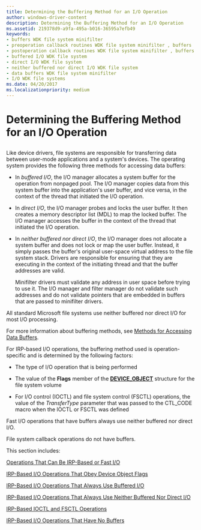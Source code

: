 ```yaml
---
title: Determining the Buffering Method for an I/O Operation
author: windows-driver-content
description: Determining the Buffering Method for an I/O Operation
ms.assetid: 219378d9-a9fa-495a-b016-36595a7efb49
keywords:
- buffers WDK file system minifilter
- preoperation callback routines WDK file system minifilter , buffers
- postoperation callback routines WDK file system minifilter , buffers
- buffered I/O WDK file system
- direct I/O WDK file system
- neither buffered nor direct I/O WDK file system
- data buffers WDK file system minifilter
- I/O WDK file systems
ms.date: 04/20/2017
ms.localizationpriority: medium
---
```


# Determining the Buffering Method for an I/O Operation


## <span id="ddk_determining_the_buffering_method_for_an_io_operation_if"></span><span id="DDK_DETERMINING_THE_BUFFERING_METHOD_FOR_AN_IO_OPERATION_IF"></span>


Like device drivers, file systems are responsible for transferring data between user-mode applications and a system's devices. The operating system provides the following three methods for accessing data buffers:

-   In *buffered I/O*, the I/O manager allocates a system buffer for the operation from nonpaged pool. The I/O manager copies data from this system buffer into the application's user buffer, and vice versa, in the context of the thread that initiated the I/O operation.

-   In *direct I/O*, the I/O manager probes and locks the user buffer. It then creates a memory descriptor list (MDL) to map the locked buffer. The I/O manager accesses the buffer in the context of the thread that initiated the I/O operation.

-   In *neither buffered nor direct I/O*, the I/O manager does not allocate a system buffer and does not lock or map the user buffer. Instead, it simply passes the buffer's original user-space virtual address to the file system stack. Drivers are responsible for ensuring that they are executing in the context of the initiating thread and that the buffer addresses are valid.

    Minifilter drivers must validate any address in user space before trying to use it. The I/O manager and filter manager do not validate such addresses and do not validate pointers that are embedded in buffers that are passed to minifilter drivers.

All standard Microsoft file systems use neither buffered nor direct I/O for most I/O processing.

For more information about buffering methods, see [Methods for Accessing Data Buffers](https://msdn.microsoft.com/library/windows/hardware/ff554436).

For IRP-based I/O operations, the buffering method used is operation-specific and is determined by the following factors:

-   The type of I/O operation that is being performed

-   The value of the **Flags** member of the [**DEVICE\_OBJECT**](https://msdn.microsoft.com/library/windows/hardware/ff543147) structure for the file system volume

-   For I/O control (IOCTL) and file system control (FSCTL) operations, the value of the *TransferType* parameter that was passed to the CTL\_CODE macro when the IOCTL or FSCTL was defined

Fast I/O operations that have buffers always use neither buffered nor direct I/O.

File system callback operations do not have buffers.

This section includes:

[Operations That Can Be IRP-Based or Fast I/O](operations-that-can-be-irp-based-or-fast-i-o.md)

[IRP-Based I/O Operations That Obey Device Object Flags](irp-based-i-o-operations-that-obey-device-object-flags.md)

[IRP-Based I/O Operations That Always Use Buffered I/O](irp-based-i-o-operations-that-always-use-buffered-i-o.md)

[IRP-Based I/O Operations That Always Use Neither Buffered Nor Direct I/O](irp-based-i-o-operations-that-always-use-neither-buffered-nor-direct-i.md)

[IRP-Based IOCTL and FSCTL Operations](irp-based-ioctl-and-fsctl-operations.md)

[IRP-Based I/O Operations That Have No Buffers](irp-based-i-o-operations-that-have-no-buffers.md)

 

 





